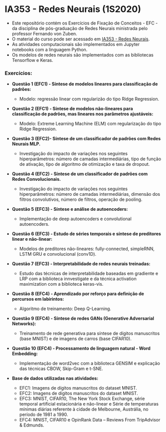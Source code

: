 # IA353 - Redes Neurais (1S2020)

- Este repositório contém os Exercícios de Fixação de Conceitos - EFC - da disciplina de pós-graduação de Redes Neurais ministrada pelo professor Fernando von Zuben.
- O material do curso pode ser acessado em [IA353 - Redes Neurais](http://www.dca.fee.unicamp.br/~vonzuben/courses/ia353.html).
- As atividades computacionais são implementados em Jupyter notebooks com a linguagem Python.
- Os modelos de redes neurais são implementados com as bibliotecas Tensorflow e Keras. 

### Exercícios:

- **Questão 1 (EFC1) - Síntese de modelos lineares para classificação de padrões:**
    - Modelo: regressão linear com regularizão do tipo Ridge Regression.
- **Questão 2 (EFC1) - Síntese de modelos não-lineares para classificação de padrões, mas lineares nos parâmetros ajustáveis:**
    - Modelo: Extreme Learning Machine (ELM) com regularização do tipo Ridge Regression.
- **Questão 3 (EFC2)- Síntese de um classificador de padrões com Redes Neurais MLP.**
    - Investigação do impacto de variações nos seguintes hiperparâmetros: número de camadas intermediárias, tipo de função de ativação, tipo de algoritmo de otimização e taxa de dropout.
- **Questão 4 (EFC2) - Síntese de um classificador de padrões com Redes Convolucionais.**
    - Investigação do impacto de variações nos seguintes hiperparâmetros: número de camadas intermediárias, dimensão dos filtros convolutivos, número de filtros, operação de pooling.
- **Questão 5 (EFC3) - Síntese e análise de autoencoders:**
    - Implementação de deep autoencoders e convolutional autoencoders.
- **Questão 6 (EFC3) - Estudo de séries temporais e síntese de preditores linear e não-linear:**
    - Modelos de preditores não-lineares: fully-connected, simpleRNN, LSTM GRU e convolucional (conv1D).
- **Questão 7 (EFC3) - Interpretabilidade de redes neurais treinadas:**
    - Estudo das técnicas de interpretabilidade baseadas em gradiente e LRP com a biblioteca innvestigate e da técnica activation maximization com a biblioteca keras-vis.
- **Questão 8 (EFC4) - Aprendizado por reforço para definição de percursos em labirintos:**
    - Algoritmo de treinamento: Deep Q-Learning.
- **Questão 9 (EFC4) - Síntese de redes GANs (Generative Adversarial Networks):**
    - Treinamento de rede generativa para síntese de dígitos manuscritos (base MNIST) e de imagens de carros (base CIFAR10).
- **Questão 10 (EFC4) - Processamento de linguagem natural - Word Embedding:**
    - Implementação de word2vec com a biblioteca GENSIM e explicação das técnicas CBOW, Skip-Gram e t-SNE.

- **Base de dados utilizadas nas atividades:**
    - EFC1: Imagens de dígitos manuscritos do dataset MNIST.
    - EFC2: Imagens de dígitos manuscritos do dataset MNIST.
    - EFC3: MNIST, CIFAR10, The New York Stock Exchange, série temporal artificial estacionária e não-linear e Série de temperaturas mínimas diárias referente à cidade de Melbourne, Austrália, no período de 1981 a 1990.
    - EFC4: MNIST, CIFAR10 e OpinRank Data – Reviews From TripAdvisor & Edmunds.


